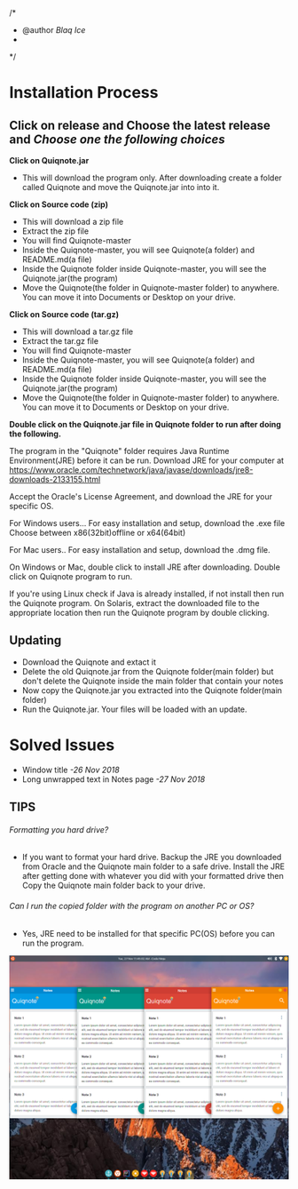 /* 
 * @author *Blaq Ice*
 *
 */


# Installation Process
## Click on release and Choose the latest release and *Choose one the following choices*

**Click on Quiqnote.jar**
  - This will download the program only. After downloading create a folder called Quiqnote and move the Quiqnote.jar into into it.
  
**Click on Source code (zip)**
  - This will download a zip file
  - Extract the zip file
  - You will find Quiqnote-master
  - Inside the Quiqnote-master, you will see Quiqnote(a folder) and README.md(a file)
  - Inside the Quiqnote folder inside Quiqnote-master, you will see the Quiqnote.jar(the program)
  - Move the Quiqnote(the folder in Quiqnote-master folder) to anywhere. You can move it into Documents or Desktop on your drive.

**Click on Source code (tar.gz)**
  - This will download a tar.gz file
  - Extract the tar.gz file
  - You will find Quiqnote-master
  - Inside the Quiqnote-master, you will see Quiqnote(a folder) and README.md(a file)
  - Inside the Quiqnote folder inside Quiqnote-master, you will see the Quiqnote.jar(the program)
  - Move the Quiqnote(the folder in Quiqnote-master folder) to anywhere. You can move it to Documents or Desktop on your drive.
  
  
  **Double click on the Quiqnote.jar file in Quiqnote folder to run after doing the following.**


The program in the "Quiqnote" folder requires Java Runtime Environment(JRE) before it can be run.
Download JRE for your computer at 
https://www.oracle.com/technetwork/java/javase/downloads/jre8-downloads-2133155.html


Accept the Oracle's License Agreement, and download the JRE for your specific OS.

For Windows users...
For easy installation and setup, download the .exe file 
Choose between x86(32bit)offline  or x64(64bit)

For Mac users..
For easy installation and setup, download the .dmg file.

On Windows or Mac, double click to install JRE after downloading.
Double click on Quiqnote program to run.


If you're using Linux check if Java is already installed, if not install then run the Quiqnote program.
On Solaris, extract the downloaded file to the appropriate location then run the Quiqnote program by double clicking.

## Updating
- Download the Quiqnote and extact it
- Delete the old Quiqnote.jar from the Quiqnote folder(main folder) but don't delete the Quiqnote inside the main folder that contain your notes
- Now copy the Quiqnote.jar you extracted into the Quiqnote folder(main folder)
- Run the Quiqnote.jar. Your files will be loaded with an update.


# Solved Issues

- Window title           *-26 Nov 2018* 
- Long unwrapped text in Notes page              *-27 Nov 2018*


## TIPS
###### Formatting you hard drive?
- If you want to format your hard drive. Backup the JRE you downloaded from Oracle and the Quiqnote main folder to a safe drive. Install the JRE after getting done with whatever you did with your formatted drive then Copy the Quiqnote main folder back to your drive.

###### Can I run the copied folder with the program on another PC or OS?
- Yes, JRE need to be installed for that specific PC(OS) before you can run the program.


![Screenshot](img1.png)
